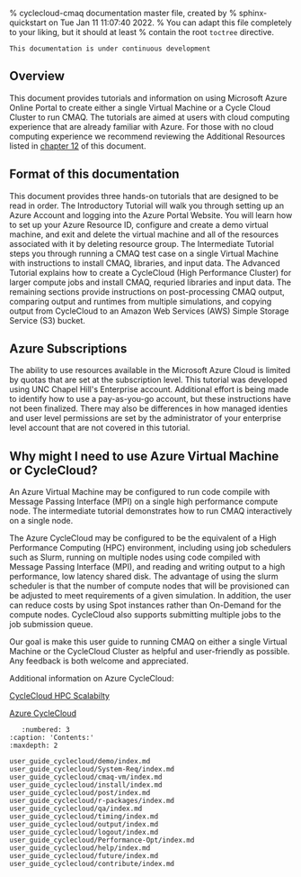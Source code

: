 % cyclecloud-cmaq documentation master file, created by
%   sphinx-quickstart on Tue Jan 11 11:07:40 2022.
%   You can adapt this file completely to your liking, but it should at least
%   contain the root `toctree` directive.

```{warning}
This documentation is under continuous development
```

## Overview

This document provides tutorials and information on using Microsoft Azure Online Portal to create either a single Virtual Machine or a Cycle Cloud Cluster to run CMAQ. The tutorials are aimed at users with cloud computing experience that are already familiar with Azure.  For those with no cloud computing experience we recommend reviewing the Additional Resources listed in [chapter 12](user_guide_cyclecloud/help/index.md) of this document.



## Format of this documentation

This document provides three hands-on tutorials that are designed to be read in order.  The Introductory Tutorial will walk you through setting up an Azure Account and logging into the Azure Portal Website.  You will learn how to set up your Azure Resource ID, configure and create a demo virtual machine, and exit and delete the virtual machine and all of the resources associated with it by deleting resource group.  The Intermediate Tutorial steps you through running a CMAQ test case on a single Virtual Machine with instructions to install CMAQ, libraries, and input data.  The Advanced Tutorial explains how to create a CycleCloud (High Performance Cluster) for larger compute jobs and install CMAQ, requried libraries and input data.  The remaining sections provide instructions on post-processing CMAQ output, comparing output and runtimes from multiple simulations, and copying output from CycleCloud to an Amazon Web Services (AWS) Simple Storage Service (S3) bucket.

## Azure Subscriptions 

The ability to use resources available in the Microsoft Azure Cloud is limited by quotas that are set at the subscription level. This tutorial was developed using UNC Chapel Hill's Enterprise account. Additional effort is being made to identify how to use a pay-as-you-go account, but these instructions have not been finalized. There may also be differences in how managed identies and user level permissions are set by the administrator of your enterprise level account that are not covered in this tutorial.

## Why might I need to use Azure Virtual Machine or CycleCloud?

An Azure Virtual Machine may be configured to run code compile with Message Passing Interface (MPI) on a single high performance compute node. The intermediate tutorial demonstrates how to run CMAQ interactively on a single node.

The Azure CycleCloud may be configured to be the equivalent of a High Performance Computing (HPC) environment, including using job schedulers such as Slurm, running on multiple nodes using code compiled with Message Passing Interface (MPI), and reading and writing output to a high performance, low latency shared disk.  The advantage of using the slurm scheduler is that the number of compute nodes that will be provisioned can be adjusted to meet requirements of a given simulation. In addition, the user can reduce costs by using Spot instances rather than On-Demand for the compute nodes. CycleCloud also supports submitting multiple jobs to the job submission queue.

Our goal is make this user guide to running CMAQ on either a single Virtual Machine or the CycleCloud Cluster as helpful and user-friendly as possible. Any feedback is both welcome and appreciated.


Additional information on Azure CycleCloud:

<a href="https://techcommunity.microsoft.com/t5/azure-compute-blog/performance-amp-scalability-of-hbv3-vms-with-milan-x-cpus/ba-p/2939814">CycleCloud HPC Scalabilty</a>

<a href="https://azure.microsoft.com/en-gb/features/azure-cyclecloud/">Azure CycleCloud</a>


```{toctree}
   :numbered: 3
:caption: 'Contents:'
:maxdepth: 2

user_guide_cyclecloud/demo/index.md
user_guide_cyclecloud/System-Req/index.md
user_guide_cyclecloud/cmaq-vm/index.md
user_guide_cyclecloud/install/index.md
user_guide_cyclecloud/post/index.md
user_guide_cyclecloud/r-packages/index.md
user_guide_cyclecloud/qa/index.md
user_guide_cyclecloud/timing/index.md
user_guide_cyclecloud/output/index.md
user_guide_cyclecloud/logout/index.md
user_guide_cyclecloud/Performance-Opt/index.md
user_guide_cyclecloud/help/index.md
user_guide_cyclecloud/future/index.md
user_guide_cyclecloud/contribute/index.md
```
